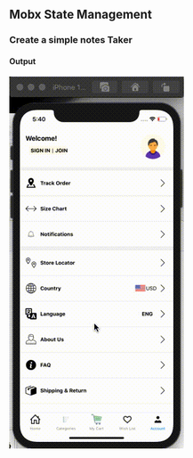 ## Mobx State Management

### Create a simple notes Taker

#### Output

<img src="./src/assets/video.gif">
